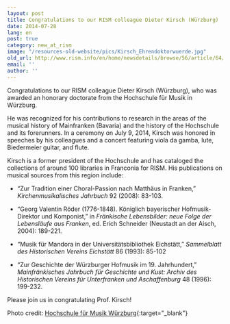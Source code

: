 ```yaml
---
layout: post
title: Congratulations to our RISM colleague Dieter Kirsch (Würzburg)
date: 2014-07-28
lang: en
post: true
category: new_at_rism
image: "/resources-old-website/pics/Kirsch_Ehrendoktorwuerde.jpg"
old_url: http://www.rism.info/en/home/newsdetails/browse/56/article/64/congratulations-to-our-rism-colleague-dieter-kirsch-wuerzburg.html
email: ''
author: ''
---
```


Congratulations to our RISM colleague Dieter Kirsch (Würzburg), who was awarded an honorary doctorate from the Hochschule für Musik in Würzburg.

He was recognized for his contributions to research in the areas of the musical history of Mainfranken (Bavaria) and the history of the Hochschule and its forerunners. In a ceremony on July 9, 2014, Kirsch was honored in speeches by his colleagues and a concert featuring viola da gamba, lute, Biedermeier guitar, and flute.

Kirsch is a former president of the Hochschule and has cataloged the collections of around 100 libraries in Franconia for RISM. His publications on musical sources from this region include:

- “Zur Tradition einer Choral-Passion nach Matthäus in Franken,” _Kirchenmusikalisches Jahrbuch_ 92 (2008): 83-103.

- “Georg Valentin Röder (1776-1848). Königlich bayerischer Hofmusik-Direktor und Komponist,” in _Fränkische Lebensbilder: neue Folge der Lebensläufe aus Franken_, ed. Erich Schneider (Neustadt an der Aisch, 2004): 189-221.

- “Musik für Mandora in der Universitätsbibliothek Eichstätt,” _Sammelblatt des Historischen Vereins Eichstätt_ 86 (1993): 85-102

- “Zur Geschichte der Würzburger Hofmusik im 19. Jahrhundert,” _Mainfränkisches Jahrbuch für Geschichte und Kust: Archiv des Historischen Vereins für Unterfranken und Aschaffenburg_ 48 (1996): 199-232.

Please join us in congratulating Prof. Kirsch!

Photo credit: [Hochschule für Musik Würzburg](https://www.hfm-wuerzburg.de/ueber-uns/ehrungen){:target="_blank"}

<!-- May 2021: Link not available, not archived http://www.hfm-wuerzburg.de/home/news/verleihung-der-ehrendoktorwuerde.html -->
